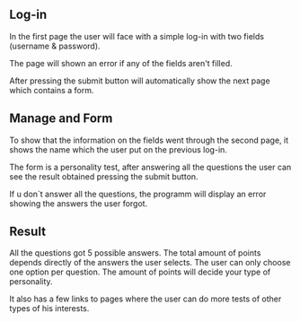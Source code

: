 ## Log-in

In the first page the user will face with a simple log-in with two fields (username & password).

The page will shown an error if any of the fields aren't filled.

After pressing the submit button will automatically show the next page which contains a form.

## Manage and Form

To show that the information on the fields went through the second page, it shows the name which the user put on the previous log-in.

The form is a personality test, after answering all the questions the user can see the result obtained pressing the submit button.

If u don`t answer all the questions, the programm will display an error showing the answers the user forgot.

## Result

All the questions got 5 possible answers. The total amount of points depends directly of the answers the user selects. The user can only choose one option per question. The amount of points will decide your type of personality.

It also has a few links to pages where the user can do more tests of other types of his interests.
